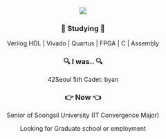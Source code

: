 <h3 align="center"><img src="https://capsule-render.vercel.app/api?type=venom&height=200&section=header&text=Zi-Yoon%20&color=0:D091F6,100:B291F6&fontSize=90&fontColor=534866&animation=fadeIn" /></h3>

<h3 align="center">📖 Studying 📖</h3>
<div align="center">
    <p align="center">
        Verilog HDL | Vivado | Quartus | FPGA | C | Assembly
    </p>
</div>

<h3 align="center">🔍 I was.. 🔍</h3>
<div align="center">
    <p align="center">
        42Seoul 5th Cadet: byan
    </p>
</div>

<h3 align="center">👉 Now 👈</h3>
<div align="center">
    <p align="center">
        Senior of Soongsil University (IT Convergence Major)
    </p>
    <p align="center">
        Looking for Graduate school or employment
    </p>
</div>
